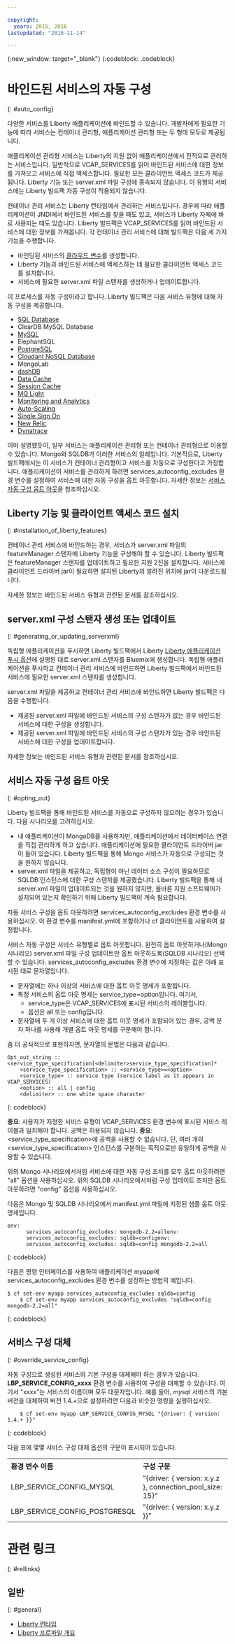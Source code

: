 ```yaml
---

copyright:
  years: 2015, 2016
lastupdated: "2016-11-14"

---
```


{:new_window: target="_blank"}
{:codeblock: .codeblock}


# 바인드된 서비스의 자동 구성
{: #auto_config}

다양한 서비스를 Liberty 애플리케이션에 바인드할 수 있습니다. 개발자에게 필요한 기능에 따라 서비스는 컨테이너 관리형, 애플리케이션 관리형 또는 두 형태 모두로 제공됩니다.

애플리케이션 관리형 서비스는 Liberty의 지원 없이 애플리케이션에서 전적으로 관리하는 서비스입니다. 일반적으로 VCAP_SERVICES를 읽어 바인드된 서비스에 대한 정보를 가져오고 서비스에 직접 액세스합니다. 필요한 모든 클라이언트 액세스 코드가 제공됩니다. Liberty 기능 또는 server.xml 파일 구성에 종속되지 않습니다. 이 유형의 서비스에는 Liberty 빌드팩 자동 구성이 적용되지 않습니다. 

컨테이너 관리 서비스는 Liberty 런타임에서 관리하는 서비스입니다. 경우에 따라 애플리케이션이 JNDI에서 바인드된 서비스를 찾을 때도 있고, 서비스가 Liberty 자체에 바로 사용되는 때도 있습니다. Liberty 빌드팩은 VCAP_SERVICES를 읽어 바인드된 서비스에 대한 정보를 가져옵니다. 각 컨테이너 관리 서비스에 대해 빌드팩은 다음 세 가지 기능을 수행합니다.

* 바인딩된 서비스의 [클라우드 변수](optionsForPushing.html#accessing_info_of_bound_services)를 생성합니다.
* Liberty 기능과 바인드된 서비스에 액세스하는 데 필요한 클라이언트 액세스 코드를 설치합니다. 
* 서비스에 필요한 server.xml 파일 스탠자를 생성하거나 업데이트합니다. 

이 프로세스를 자동 구성이라고 합니다.
Liberty 빌드팩은 다음 서비스 유형에 대해 자동 구성을 제공합니다. 

* [SQL Database](/docs/services/SQLDB/index.html#SQLDB)
* ClearDB MySQL Database
* [MySQL](/docs/services/MySQL/index.html#MySQL)
* ElephantSQL
* [PostgreSQL](/docs/services/PostgreSQL/index.html#PostgreSQL)
* [Cloudant NoSQL Database](/docs/services/Cloudant/index.html#Cloudant)
* MongoLab 
* [dashDB](/docs/services/dashDB/index.html#dashDB)
* [Data Cache](/docs/services/DataCache/index.html#data_cache)
* [Session Cache](/docs/services/SessionCache/index.html#session_cache)
* [MQ Light](/docs/services/MQLight/index.html#mqlight010)
* [Monitoring and Analytics](/docs/services/monana/index.html#gettingstartedtemplate)
* [Auto-Scaling](/docs/services/Auto-Scaling/index.html#autoscaling)
* [Single Sign On](/docs/services/SingleSignOn/index.html#sso_gettingstarted)
* [New Relic](newRelic.html)
* [Dynatrace](dynatrace.html)

이미 설명했듯이, 일부 서비스는 애플리케이션 관리형 또는 컨테이너 관리형으로 이용할 수 있습니다. Mongo와 SQLDB가 이러한 서비스의 일례입니다. 기본적으로, Liberty 빌드팩에서는 이 서비스가 컨테이너 관리형이고 서비스를 자동으로 구성한다고 가정합니다. 애플리케이션이 서비스를 관리하게 하려면 services_autoconfig_excludes 환경 변수를 설정하여 서비스에 대한 자동 구성을 옵트 아웃합니다. 자세한 정보는 [서비스 자동 구성 옵트 아웃](autoConfig.html#opting_out)을 참조하십시오.

## Liberty 기능 및 클라이언트 액세스 코드 설치
{: #installation_of_liberty_features}

컨테이너 관리 서비스에 바인드하는 경우, 서비스가 server.xml 파일의 featureManager 스탠자에 Liberty 기능을 구성해야 할 수 있습니다. Liberty 빌드팩은 featureManager 스탠자를 업데이트하고 필요한 지원 2진을 설치합니다. 서비스에 클라이언트 드라이버 jar이 필요하면 설치된 Liberty의 알려진 위치에 jar이 다운로드됩니다. 

자세한 정보는 바인드된 서비스 유형과 관련된 문서를 참조하십시오.

## server.xml 구성 스탠자 생성 또는 업데이트
{: #generating_or_updating_serverxml}

독립형 애플리케이션을 푸시하면 Liberty 빌드팩에서 Liberty [Liberty 애플리케이션 푸시 옵션](optionsForPushing.html#options_for_pushing)에 설명된 대로 server.xml 스탠자를 Bluemix에 생성합니다. 독립형 애플리케이션을 푸시하고 컨테이너 관리 서비스에 바인드하면 Liberty 빌드팩에서 바인드된 서비스에 필요한 server.xml 스탠자를 생성합니다. 

server.xml 파일을 제공하고 컨테이너 관리 서비스에 바인드하면 Liberty 빌드팩은 다음을 수행합니다.

* 제공된 server.xml 파일에 바인드된 서비스의 구성 스탠자가 없는 경우 바인드된 서비스에 대한 구성을 생성합니다. 
* 제공된 server.xml 파일에 바인드된 서비스의 구성 스탠자가 있는 경우 바인드된 서비스에 대한 구성을 업데이트합니다.

자세한 정보는 바인드된 서비스 유형과 관련된 문서를 참조하십시오.

## 서비스 자동 구성 옵트 아웃
{: #opting_out}

Liberty 빌드팩을 통해 바인드된 서비스를 자동으로 구성하지 않으려는 경우가 있습니다. 다음 시나리오를 고려하십시오. 

* 내 애플리케이션이 MongoDB를 사용하지만, 애플리케이션에서 데이터베이스 연결을 직접 관리하게 하고 싶습니다. 애플리케이션에 필요한 클라이언트 드라이버 jar이 들어 있습니다. Liberty 빌드팩을 통해 Mongo 서비스가 자동으로 구성되는 것을 원하지 않습니다.
* server.xml 파일을 제공하고, 독립형이 아닌 데이터 소스 구성이 필요하므로 SQLDB 인스턴스에 대한 구성 스탠자를 제공했습니다. Liberty 빌드팩을 통해 내 server.xml 파일이 업데이트되는 것을 원하지 않지만, 올바른 지원 소프트웨어가 설치되어 있는지 확인하기 위해 Liberty 빌드팩이 계속 필요합니다. 

자동 서비스 구성을 옵트 아웃하려면 services_autoconfig_excludes 환경 변수를 사용하십시오. 이 환경 변수를 manifest.yml에 포함하거나 cf 클라이언트를 사용하여 설정합니다. 

서비스 자동 구성은 서비스 유형별로 옵트 아웃합니다. 완전히 옵트 아웃하거나(Mongo 시나리오) server.xml 파일 구성 업데이트만 옵트 아웃하도록(SQLDB 시나리오) 선택할 수 있습니다. services_autoconfig_excludes 환경 변수에 지정하는 값은 아래 표시된 대로 문자열입니다. 

* 문자열에는 하나 이상의 서비스에 대한 옵트 아웃 명세가 포함됩니다.
* 특정 서비스의 옵트 아웃 명세는 service_type=option입니다. 여기서, 
  * service_type은 VCAP_SERVICES에 표시된 서비스의 레이블입니다. 
  * 옵션은 all 또는 config입니다.
* 문자열에 두 개 이상 서비스에 대한 옵트 아웃 명세가 포함되어 있는 경우, 공백 문자 하나를 사용해 개별 옵트 아웃 명세를 구분해야 합니다. 

좀 더 공식적으로 표현하자면, 문자열의 문법은 다음과 같습니다. 

```
Opt_out_string :: <service_type_specification[<delimiter>service_type_specification]*
    <service_type_specification> :: <service_type>=<option>
    <service_type> :: service type (service label as it appears in VCAP_SERVICES)
    <option> :: all | config
    <delimiter> :: one white space character
```
{: codeblock}

**중요**: 사용자가 지정한 서비스 유형이 VCAP_SERVICES 환경 변수에 표시된 서비스 레이블과 일치해야 합니다. 공백은 허용되지 않습니다.
**중요**: <service_type_specification>에 공백을 사용할 수 없습니다. 단, 여러 개의 <service_type_specification> 인스턴스를 구분하는 목적으로만 유일하게 공백을 사용할 수 있습니다.

위의 Mongo 시나리오에서처럼 서비스에 대한 자동 구성 조치를 모두 옵트 아웃하려면 "all" 옵션을 사용하십시오. 위의 SQLDB 시나리오에서처럼 구성 업데이트 조치만 옵트 아웃하려면 "config" 옵션을 사용하십시오. 

다음은 Mongo 및 SQLDB 시나리오에서 manifest.yml 파일에 지정된 샘플 옵트 아웃 명세입니다. 

```
env:
      services_autoconfig_excludes: mongodb-2.2=allenv:
      services_autoconfig_excludes: sqldb=configenv:
      services_autoconfig_excludes: sqldb=config mongodb-2.2=all
```
{: codeblock}

다음은 명령 인터페이스를 사용하여 애플리케이션 myapp에 services_autoconfig_excludes 환경 변수를 설정하는 방법의 예입니다. 

```
$ cf set-env myapp services_autoconfig_excludes sqldb=config
    $ cf set-env myapp services_autoconfig_excludes "sqldb=config mongodb-2.2=all"
```
{: codeblock}

## 서비스 구성 대체
{: #override_service_config}

자동 구성으로 생성된 서비스의 기본 구성을 대체해야 하는 경우가 있습니다.
**LBP_SERVICE_CONFIG_xxxx** 환경 변수를 사용하여 구성을 대체할 수 있습니다. 여기서 "xxxx"는 서비스의 이름이며
모두 대문자입니다. 예를 들어, *mysql* 서비스의 기본 버전을 대체하여 버전 1.4.+으로 설정하려면 다음과 비슷한 명령을 실행하십시오. 

```
    $ cf set-env myapp LBP_SERVICE_CONFIG_MYSQL "{driver: { version: 1.4.+ }}"
```
{: codeblock}

다음 표에 몇몇 서비스 구성 대체 옵션의 구문이 표시되어 있습니다. 

<table>
<tr>
<th align="left">환경 변수 이름</th>
<th align="left">구성 구문</th>
</tr>

<tr>
<td>LBP_SERVICE_CONFIG_MYSQL</td>
<td>"{driver: { version: x.y.z }, connection_pool_size: 15}"</td>
</tr>

<tr>
<td>LBP_SERVICE_CONFIG_POSTGRESQL</td>
<td>"{driver: { version: x.y.z }}"</td>
</tr>
</table>



# 관련 링크
{: #rellinks}
## 일반
{: #general}
* [Liberty 런타임](index.html)
* [Liberty 프로파일 개요](http://www-01.ibm.com/support/knowledgecenter/SSAW57_8.5.5/com.ibm.websphere.wlp.nd.doc/ae/cwlp_about.html)
